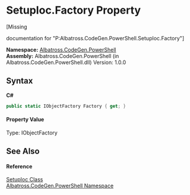 # SetupIoc.Factory Property 
 

\[Missing <summary> documentation for "P:Albatross.CodeGen.PowerShell.SetupIoc.Factory"\]

**Namespace:**&nbsp;<a href="73820E42.md">Albatross.CodeGen.PowerShell</a><br />**Assembly:**&nbsp;Albatross.CodeGen.PowerShell (in Albatross.CodeGen.PowerShell.dll) Version: 1.0.0

## Syntax

**C#**<br />
``` C#
public static IObjectFactory Factory { get; }
```


#### Property Value
Type: IObjectFactory

## See Also


#### Reference
<a href="CA332622.md">SetupIoc Class</a><br /><a href="73820E42.md">Albatross.CodeGen.PowerShell Namespace</a><br />